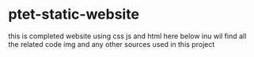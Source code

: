 # ptet-static-website
this is completed website using css js and html here below inu wil  find all the related code img and any other sources used in this project
